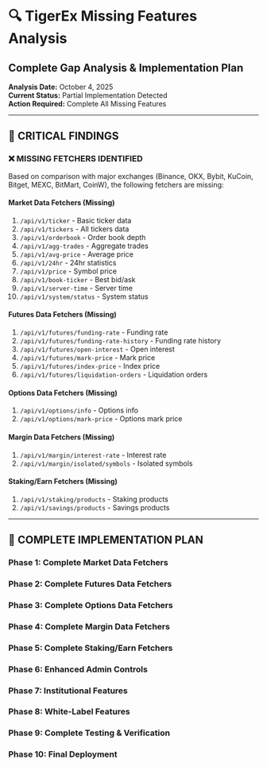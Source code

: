 # 🔍 TigerEx Missing Features Analysis
## Complete Gap Analysis & Implementation Plan

**Analysis Date:** October 4, 2025  
**Current Status:** Partial Implementation Detected  
**Action Required:** Complete All Missing Features

---

## 🚨 CRITICAL FINDINGS

### ❌ MISSING FETCHERS IDENTIFIED
Based on comparison with major exchanges (Binance, OKX, Bybit, KuCoin, Bitget, MEXC, BitMart, CoinW), the following fetchers are missing:

#### Market Data Fetchers (Missing)
1. `/api/v1/ticker` - Basic ticker data
2. `/api/v1/tickers` - All tickers data  
3. `/api/v1/orderbook` - Order book depth
4. `/api/v1/agg-trades` - Aggregate trades
5. `/api/v1/avg-price` - Average price
6. `/api/v1/24hr` - 24hr statistics
7. `/api/v1/price` - Symbol price
8. `/api/v1/book-ticker` - Best bid/ask
9. `/api/v1/server-time` - Server time
10. `/api/v1/system/status` - System status

#### Futures Data Fetchers (Missing)
1. `/api/v1/futures/funding-rate` - Funding rate
2. `/api/v1/futures/funding-rate-history` - Funding rate history
3. `/api/v1/futures/open-interest` - Open interest
4. `/api/v1/futures/mark-price` - Mark price
5. `/api/v1/futures/index-price` - Index price
6. `/api/v1/futures/liquidation-orders` - Liquidation orders

#### Options Data Fetchers (Missing)
1. `/api/v1/options/info` - Options info
2. `/api/v1/options/mark-price` - Options mark price

#### Margin Data Fetchers (Missing)
1. `/api/v1/margin/interest-rate` - Interest rate
2. `/api/v1/margin/isolated/symbols` - Isolated symbols

#### Staking/Earn Fetchers (Missing)
1. `/api/v1/staking/products` - Staking products
2. `/api/v1/savings/products` - Savings products

---

## 🎯 COMPLETE IMPLEMENTATION PLAN

### Phase 1: Complete Market Data Fetchers
### Phase 2: Complete Futures Data Fetchers  
### Phase 3: Complete Options Data Fetchers
### Phase 4: Complete Margin Data Fetchers
### Phase 5: Complete Staking/Earn Fetchers
### Phase 6: Enhanced Admin Controls
### Phase 7: Institutional Features
### Phase 8: White-Label Features
### Phase 9: Complete Testing & Verification
### Phase 10: Final Deployment